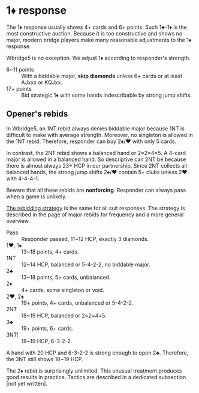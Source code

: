 1♦ response
===========
The 1♦ response usually shows 4+ cards and 6+ points.  Such 1♣-1♦ is the most
constructive auction.  Because it is too constructive and shows no major,
modern bridge players make many reasonable adjustments to the 1♦ response.

Wbridge5 is no exception.  We adjust 1♦ according to responder's strength.

<dl>
  <dt>6~11 points</dt>
  <dd>With a biddable major, <strong>skip diamonds</strong> unless 6+ cards or at least AJxxx or KQJxx.</dd>

  <dt>17+ points</dt>
  <dd>Bid strategic 1♦ with some hands indescribable by strong jump shifts.</dd>
</dl>

Opener's rebids
---------------
In Wbridge5, an 1NT rebid always denies biddable major because 1NT is difficult
to make with average strength.  Moreover, no singleton is allowed in the 1NT
rebid.  Therefore, responder can buy 2♠/♥ with only 5 cards.

In contrast, the 2NT rebid shows a balanced hand or 2=2=4=5.  A 4-card major is
allowed in a balanced hand.  So descriptive can 2NT be because there is almost
always 23+ HCP in our partnership.  Since 2NT collects all balanced hands, the
strong jump shifts 2♠/♥ contain 5+ clubs unless 2♥ with 4-4-4-1.

Beware that all these rebids are **nonforcing**.  Responder can always pass
when a game is unlikely.

[The rebidding strategy][stra] is the same for all suit responses.  The
strategy is described in the page of major rebids for frequency and a more
general overview.

[stra]: ../major/README.md#summary-of-rebidding-strategy

<dl>
  <dt>Pass</dt>
  <dd>Responder passed, 11~12 HCP, exactly 3 diamonds.</dd>

  <dt>1♥, 1♠</dt>
  <dd>13~18 points, 4+ cards.</dd>

  <dt>1NT</dt>
  <dd>12~14 HCP, balanced or 5-4-2-2, no biddable major.</dd>

  <dt>2♣</dt>
  <dd>13~18 points, 5+ cards, unbalanced.</dd>

  <dt>2♦</dt>
  <dd>4+ cards, some singleton or void.</dd>

  <dt>2♥, 2♠</dt>
  <dd>19+ points, 4+ cards, unbalanced or 5-4-2-2.</dd>

  <dt>2NT</dt>
  <dd>18~19 HCP, balanced or 2=2=4=5.</dd>

  <dt>3♣</dt>
  <dd>19+ points, 6+ cards.</dd>

  <dt>3NT!</dt>
  <dd>18~19 HCP, 6-3-2-2.</dd>
</dl>

A hand with 20 HCP and 6-3-2-2 is strong enough to open 2♣.  Therefore, the 3NT
still shows 18~19 HCP.

The 2♦ rebid is surprisingly unlimited.  This unusual treatment produces good
results in practice.  Tactics are described in a dedicated subsection [not yet
written].
